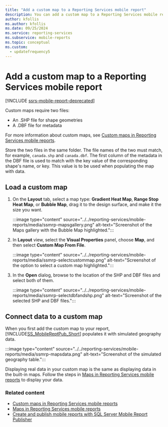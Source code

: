 ```yaml
---
title: "Add a custom map to a Reporting Services mobile report"
description: You can add a custom map to a Reporting Services mobile report. This article describes how to load and connect data to a custom map.
author: kfollis
ms.author: kfollis
ms.date: 09/25/2024
ms.service: reporting-services
ms.subservice: mobile-reports
ms.topic: conceptual
ms.custom:
  - updatefrequency5
---
```

# Add a custom map to a Reporting Services mobile report

[!INCLUDE [ssrs-mobile-report-deprecated](../../includes/ssrs-mobile-report-deprecated.md)]

Custom maps require two files:  
* An .SHP file for shape geometries  
* A .DBF file for metadata  
  
For more information about custom maps, see [Custom maps in Reporting Services mobile reports](../../reporting-services/mobile-reports/custom-maps-in-reporting-services-mobile-reports.md).  
  
Store the two files in the same folder. The file names of the two must match, for example, `canada.shp` and `canada.dbf`. The first column of the metadata in the DBF file is used to match with the key value of the corresponding shape's name, or key. This value is to be used when populating the map with data.
  
## Load a custom map  
  
1. On the **Layout** tab, select a map type: **Gradient Heat Map**, **Range Stop Heat Map**, or **Bubble Map**, drag it to the design surface, and make it the size you want.  
  
   :::image type="content" source="../../reporting-services/mobile-reports/media/ssmrp-mapsgallery.png" alt-text="Screenshot of the Maps gallery with the Bubble Map highlighted.":::
  
1. In **Layout** view, select the **Visual Properties** panel, choose **Map**, and then select **Custom Map From File**.   
  
   :::image type="content" source="../../reporting-services/mobile-reports/media/ssmrp-selectcustommap.png" alt-text="Screenshot of the option to select a custom map highlighted.":::  
  
1. In the **Open** dialog, browse to the location of the SHP and DBF files and select both of them.   
  
   :::image type="content" source="../../reporting-services/mobile-reports/media/ssmrp-selectdbfandshp.png" alt-text="Screenshot of the selected SHP and DBF files.":::   
  
## Connect data to a custom map  
When you first add the custom map to your report, [!INCLUDE[SS_MobileReptPub_Short](../../includes/ss-mobilereptpub-short.md)] populates it with simulated geography data.  
  
:::image type="content" source="../../reporting-services/mobile-reports/media/ssmrp-mapsdata.png" alt-text="Screenshot of the simulated geography table.":::  
  
Displaying real data in your custom map is the same as displaying data in the built-in maps. Follow the steps in [Maps in Reporting Services mobile reports](../../reporting-services/mobile-reports/maps-in-reporting-services-mobile-reports.md) to display your data.  
  
### Related content
- [Custom maps in Reporting Services mobile reports](../../reporting-services/mobile-reports/custom-maps-in-reporting-services-mobile-reports.md)  
- [Maps in Reporting Services mobile reports](../../reporting-services/mobile-reports/maps-in-reporting-services-mobile-reports.md)  
- [Create and publish mobile reports with SQL Server Mobile Report Publisher](../../reporting-services/mobile-reports/create-mobile-reports-with-sql-server-mobile-report-publisher.md)   
  
  
  
  
